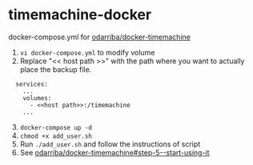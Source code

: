 # timemachine-docker
docker-compose.yml for [odarriba/docker-timemachine](https://github.com/odarriba/docker-timemachine)

1. `vi docker-compose.yml` to modify volume
2. Replace "<< host path >>" with the path where you want to actually place the backup file.
```
  services:
    ...
    volumes:
      - <<host path>>:/timemachine
    ...
```
3. `docker-compose up -d`
4. `chmod +x add_user.sh`
5. Run `./add_user.sh` and follow the instructions of script
6. See [odarriba/docker-timemachine#step-5--start-using-it](https://github.com/odarriba/docker-timemachine#step-5--start-using-it)
